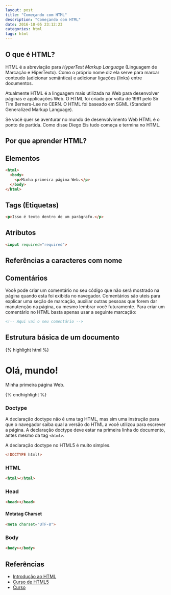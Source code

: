 ```yaml
---
layout: post
title: "Começando com HTML"
description: "Começando com HTML"
date: 2016-10-05 23:12:23
categories: html
tags: html
---
```


O que é HTML?
---

HTML é a abreviação para <i lang="en">HyperText Markup Language</i> (Linguagem de Marcação e HiperTexto). Como o próprio nome diz ela serve para marcar conteudo (adicionar semântica) e adicionar ligações (links) entre documentos.

Atualmente HTML é a linguagem mais utilizada na Web para desenvolver páginas e applicações Web. O HTML foi criado por volta de 1991 pelo Sir Tim Berners-Lee no CERN. O HTML foi baseado em SGML (Standard Generalized Markup Language).

Se você quer se aventurar no mundo de desenvolvimento Web HTML é o ponto de partida. Como disse Diego Eis tudo começa e termina no HTML.



Por que aprender HTML?
---


Elementos
---

```html
<html>
  <body>
    <p>Minha primeira página Web.</p>
  </body>
</html>
```


Tags (Etiquetas)
---

```html
<p>Isso é texto dentro de um parágrafo.</p>
```


Atributos
---

```html
<input required="required">
```


Referências a caracteres com nome
--


Comentários
---

Você pode criar um comentário no seu código que não será mostrado na página quando esta foi exibida no navegador. Comentários são uteis para explicar uma seção de marcação, auxiliar outras pessoas que forem dar manutenção na página, ou mesmo lembrar você futuramente. Para criar um comentário no HTML basta apenas usar a seguinte marcação:

```html
<!-- Aqui vai o seu comentário -->
```



Estrutura básica de um documento
---

{% highlight html %}
<!DOCTYPE html>
<html lang="pt-br">
  <head>
    <meta charset="UTF-8">
    <title>Olá, mundo!</title>
  </head>

  <body>
    <h1>Olá, mundo!</h1>
    <p>Minha primeira página Web.</p>
  </body>
</html>
{% endhighlight %}


### Doctype

A declaração doctype não é uma tag HTML, mas sim uma instrução para que o navegador saiba qual a versão do HTML a você utilizou para escrever a página. A declaração doctype deve estar na primeira linha do documento, antes mesmo da tag `<html>`.

A declaração doctype no HTML5 é muito simples.

```html
<!DOCTYPE html!>
```


### HTML

```html
<html></html>
```


### Head

```html
<head></head>
```


#### Metatag Charset

```html
<meta charset="UTF-8">
```


### Body

```html
<body></body>
```



Referências
---

- [Introdução ao HTML](https://developer.mozilla.org/pt-BR/docs/HTML/Introduction)
- [Curso de HTML5](http://www.w3c.br/cursos/html5/conteudo/)
- [Curso](https://www.caelum.com.br/curso-html-css-javascript/)
